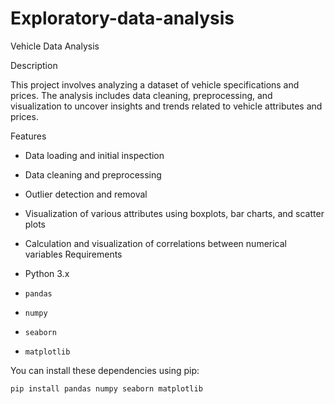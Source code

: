 # Exploratory-data-analysis

 Vehicle Data Analysis

 Description

This project involves analyzing a dataset of vehicle specifications and prices. The analysis includes data cleaning, preprocessing, and visualization to uncover insights and trends related to vehicle attributes and prices.

 Features

- Data loading and initial inspection
- Data cleaning and preprocessing
- Outlier detection and removal
- Visualization of various attributes using boxplots, bar charts, and scatter plots
- Calculation and visualization of correlations between numerical variables
 Requirements

- Python 3.x
- `pandas`
- `numpy`
- `seaborn`
- `matplotlib`

You can install these dependencies using pip:

```bash
pip install pandas numpy seaborn matplotlib
